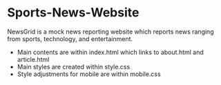 # Sports-News-Website

NewsGrid is a mock news reporting website which reports news ranging from sports, technology, and entertainment.

- Main contents are within index.html which links to about.html and article.html
- Main styles are created within style.css 
- Style adjustments for mobile are within mobile.css
